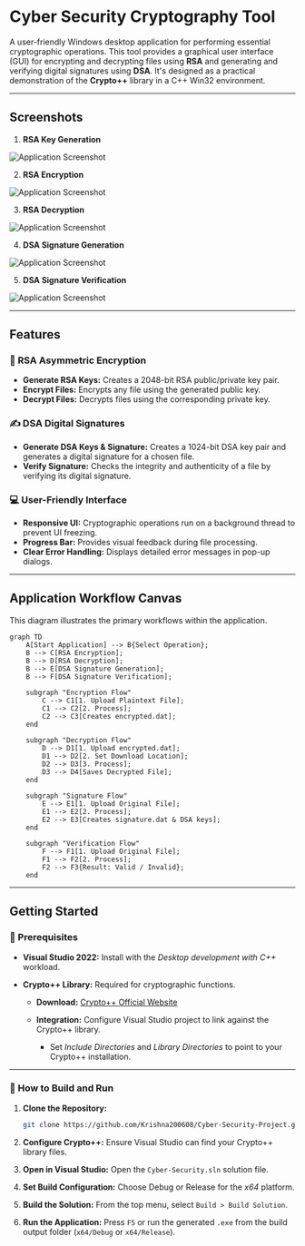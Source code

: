 # Cyber Security Cryptography Tool

A user-friendly Windows desktop application for performing essential cryptographic operations. This tool provides a graphical user interface (GUI) for encrypting and decrypting files using **RSA** and generating and verifying digital signatures using **DSA**. It's designed as a practical demonstration of the **Crypto++** library in a C++ Win32 environment.

---

## Screenshots

1) **RSA Key Generation**  

![Application Screenshot](./Images/key_gen.png)

2) **RSA Encryption**  

![Application Screenshot](./Images/rsa_en.png)

3) **RSA Decryption**  

![Application Screenshot](./Images/rsa_de.png)

4) **DSA Signature Generation**  

![Application Screenshot](./Images/dsa_sig_gen.png)

5) **DSA Signature Verification**  

![Application Screenshot](./Images/dsa_sig_verify.png)

---

## Features

### 🔐 RSA Asymmetric Encryption

* **Generate RSA Keys:** Creates a 2048-bit RSA public/private key pair.
* **Encrypt Files:** Encrypts any file using the generated public key.
* **Decrypt Files:** Decrypts files using the corresponding private key.

### ✍️ DSA Digital Signatures

* **Generate DSA Keys & Signature:** Creates a 1024-bit DSA key pair and generates a digital signature for a chosen file.
* **Verify Signature:** Checks the integrity and authenticity of a file by verifying its digital signature.

### 💻 User-Friendly Interface

* **Responsive UI:** Cryptographic operations run on a background thread to prevent UI freezing.
* **Progress Bar:** Provides visual feedback during file processing.
* **Clear Error Handling:** Displays detailed error messages in pop-up dialogs.

---

## Application Workflow Canvas

This diagram illustrates the primary workflows within the application.

```mermaid
graph TD
    A[Start Application] --> B{Select Operation};
    B --> C[RSA Encryption];
    B --> D[RSA Decryption];
    B --> E[DSA Signature Generation];
    B --> F[DSA Signature Verification];

    subgraph "Encryption Flow"
        C --> C1[1. Upload Plaintext File];
        C1 --> C2[2. Process];
        C2 --> C3[Creates encrypted.dat];
    end

    subgraph "Decryption Flow"
        D --> D1[1. Upload encrypted.dat];
        D1 --> D2[2. Set Download Location];
        D2 --> D3[3. Process];
        D3 --> D4[Saves Decrypted File];
    end

    subgraph "Signature Flow"
        E --> E1[1. Upload Original File];
        E1 --> E2[2. Process];
        E2 --> E3[Creates signature.dat & DSA keys];
    end

    subgraph "Verification Flow"
        F --> F1[1. Upload Original File];
        F1 --> F2[2. Process];
        F2 --> F3{Result: Valid / Invalid};
    end
```

---

## Getting Started

### 🔧 Prerequisites

* **Visual Studio 2022:** Install with the *Desktop development with C++* workload.
* **Crypto++ Library:** Required for cryptographic functions.

  * **Download:** [Crypto++ Official Website](https://www.cryptopp.com/)
  * **Integration:** Configure Visual Studio project to link against the Crypto++ library.

    * Set *Include Directories* and *Library Directories* to point to your Crypto++ installation.

---

### 🚀 How to Build and Run

1. **Clone the Repository:**

   ```bash
   git clone https://github.com/Krishna200608/Cyber-Security-Project.git
   ```
2. **Configure Crypto++:** Ensure Visual Studio can find your Crypto++ library files.
3. **Open in Visual Studio:** Open the `Cyber-Security.sln` solution file.
4. **Set Build Configuration:** Choose Debug or Release for the *x64* platform.
5. **Build the Solution:** From the top menu, select `Build > Build Solution`.
6. **Run the Application:** Press `F5` or run the generated `.exe` from the build output folder (`x64/Debug` or `x64/Release`).
